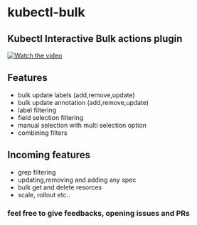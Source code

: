 # kubectl-bulk
## Kubectl  Interactive Bulk actions plugin  

[![Watch the video](https://img.youtube.com/vi/OR5ASFGESCM/maxresdefault.jpg
)](https://youtu.be/OR5ASFGESCM)

## Features        
 -  bulk update labels (add,remove,update) 
 -  bulk update annotation (add,remove,update) 
 - label filtering
 - field selection filtering
 - manual selection with multi selection option
 - combining filters
 
## Incoming features 

- grep filtering
- updating,removing and adding any spec
- bulk get and delete resorces
- scale, rollout etc..

### feel free to give feedbacks, opening issues and PRs           
 